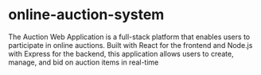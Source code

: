 # online-auction-system
The Auction Web Application is a full-stack platform that enables users to participate in online auctions. Built with React for the frontend and Node.js with Express for the backend, this application allows users to create, manage, and bid on auction items in real-time
